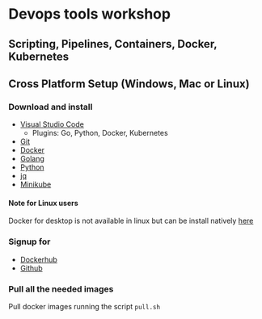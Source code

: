 # Devops tools workshop
## Scripting, Pipelines, Containers, Docker, Kubernetes

## **Cross Platform Setup (Windows, Mac or Linux)**

### Download and install

* [Visual Studio Code](https://code.visualstudio.com/download)
  * Plugins: Go, Python, Docker, Kubernetes
* [Git](https://git-scm.com/downloads)
* [Docker](https://www.docker.com/products/docker-desktop)
* [Golang](https://golang.org/dl/)
* [Python](https://www.python.org/downloads/)
* [jq](https://stedolan.github.io/jq/download/)
* [Minikube](https://kubernetes.io/docs/tasks/tools/install-minikube/)

#### Note for Linux users 
Docker for desktop is not available in linux but can be install natively [here](https://docs.docker.com/install/linux/docker-ce/ubuntu/)

### Signup for

* [Dockerhub](https://hub.docker.com)
* [Github](https://github.com)

### Pull all the needed images

Pull docker images running the script `pull.sh`
